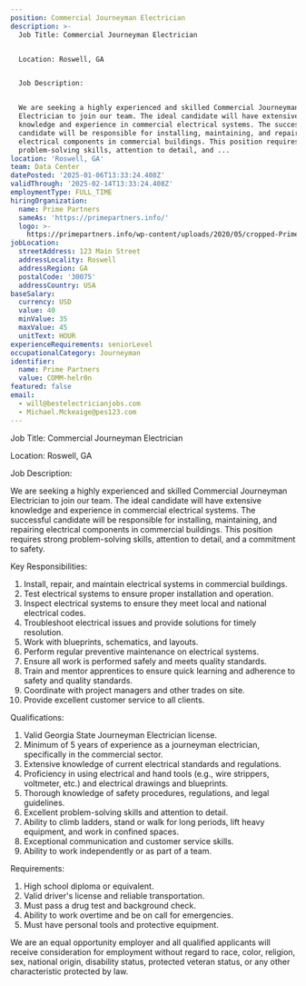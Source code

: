 ```yaml
---
position: Commercial Journeyman Electrician
description: >-
  Job Title: Commercial Journeyman Electrician


  Location: Roswell, GA


  Job Description:


  We are seeking a highly experienced and skilled Commercial Journeyman
  Electrician to join our team. The ideal candidate will have extensive
  knowledge and experience in commercial electrical systems. The successful
  candidate will be responsible for installing, maintaining, and repairing
  electrical components in commercial buildings. This position requires strong
  problem-solving skills, attention to detail, and ...
location: 'Roswell, GA'
team: Data Center
datePosted: '2025-01-06T13:33:24.408Z'
validThrough: '2025-02-14T13:33:24.408Z'
employmentType: FULL_TIME
hiringOrganization:
  name: Prime Partners
  sameAs: 'https://primepartners.info/'
  logo: >-
    https://primepartners.info/wp-content/uploads/2020/05/cropped-Prime-Partners-Logo-NO-BG-1-1.png
jobLocation:
  streetAddress: 123 Main Street
  addressLocality: Roswell
  addressRegion: GA
  postalCode: '30075'
  addressCountry: USA
baseSalary:
  currency: USD
  value: 40
  minValue: 35
  maxValue: 45
  unitText: HOUR
experienceRequirements: seniorLevel
occupationalCategory: Journeyman
identifier:
  name: Prime Partners
  value: COMM-helr0n
featured: false
email:
  - will@bestelectricianjobs.com
  - Michael.Mckeaige@pes123.com
---
```




Job Title: Commercial Journeyman Electrician

Location: Roswell, GA

Job Description:

We are seeking a highly experienced and skilled Commercial Journeyman Electrician to join our team. The ideal candidate will have extensive knowledge and experience in commercial electrical systems. The successful candidate will be responsible for installing, maintaining, and repairing electrical components in commercial buildings. This position requires strong problem-solving skills, attention to detail, and a commitment to safety.

Key Responsibilities:

1. Install, repair, and maintain electrical systems in commercial buildings.
2. Test electrical systems to ensure proper installation and operation.
3. Inspect electrical systems to ensure they meet local and national electrical codes.
4. Troubleshoot electrical issues and provide solutions for timely resolution.
5. Work with blueprints, schematics, and layouts.
6. Perform regular preventive maintenance on electrical systems.
7. Ensure all work is performed safely and meets quality standards.
8. Train and mentor apprentices to ensure quick learning and adherence to safety and quality standards.
9. Coordinate with project managers and other trades on site.
10. Provide excellent customer service to all clients.

Qualifications:

1. Valid Georgia State Journeyman Electrician license.
2. Minimum of 5 years of experience as a journeyman electrician, specifically in the commercial sector.
3. Extensive knowledge of current electrical standards and regulations.
4. Proficiency in using electrical and hand tools (e.g., wire strippers, voltmeter, etc.) and electrical drawings and blueprints.
5. Thorough knowledge of safety procedures, regulations, and legal guidelines.
6. Excellent problem-solving skills and attention to detail.
7. Ability to climb ladders, stand or walk for long periods, lift heavy equipment, and work in confined spaces.
8. Exceptional communication and customer service skills.
9. Ability to work independently or as part of a team.

Requirements:

1. High school diploma or equivalent.
2. Valid driver's license and reliable transportation.
3. Must pass a drug test and background check.
4. Ability to work overtime and be on call for emergencies.
5. Must have personal tools and protective equipment.

We are an equal opportunity employer and all qualified applicants will receive consideration for employment without regard to race, color, religion, sex, national origin, disability status, protected veteran status, or any other characteristic protected by law.
